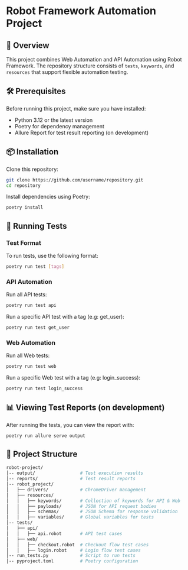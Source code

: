 # Robot Framework Automation Project

## 📌 Overview

This project combines Web Automation and API Automation using Robot Framework. 
The repository structure consists of `tests`, `keywords`, and `resources` that support flexible automation testing.

## 🛠️ Prerequisites

Before running this project, make sure you have installed:

- Python 3.12 or the latest version
- Poetry for dependency management
- Allure Report for test result reporting (on development)

## 📦 Installation

Clone this repository:

```sh
git clone https://github.com/username/repository.git
cd repository
```

Install dependencies using Poetry:

```sh
poetry install
```

## 🚀 Running Tests

### Test Format

To run tests, use the following format:

```sh
poetry run test [tags]
```

### API Automation

Run all API tests:

```sh
poetry run test api
```

Run a specific API test with a tag (e.g: get_user):

```sh
poetry run test get_user
```

### Web Automation

Run all Web tests:

```sh
poetry run test web
```

Run a specific Web test with a tag (e.g: login_success):

```sh
poetry run test login_success
```

## 📊 Viewing Test Reports (on development)

After running the tests, you can view the report with:

```sh
poetry run allure serve output
```

## 📂 Project Structure

```sh
robot-project/
│-- output/                 # Test execution results
│-- reports/                # Test result reports
│-- robot_project/
│   ├── drivers/            # ChromeDriver management
│   ├── resources/
│   │   ├── keywords/       # Collection of keywords for API & Web
│   │   ├── payloads/       # JSON for API request bodies
│   │   ├── schemas/        # JSON Schema for response validation
│   │   ├── variables/      # Global variables for tests
│-- tests/
│   ├── api/                
│   │   ├── api.robot       # API test cases
│   ├── web/                
│   │   ├── checkout.robot  # Checkout flow test cases
│   │   ├── login.robot     # Login flow test cases
│-- run_tests.py            # Script to run tests
│-- pyproject.toml          # Poetry configuration
```
